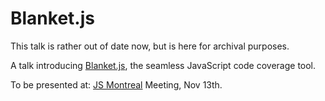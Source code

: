 # Blanket.js

This talk is rather out of date now, but is here for archival purposes.

A talk introducing [Blanket.js](https://github.com/Migrii/blanket), the seamless JavaScript code coverage tool.

To be presented at: [JS Montreal](http://js-montreal.org) Meeting, Nov 13th.

